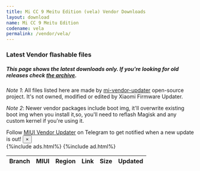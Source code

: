 ```yaml
---
title: Mi CC 9 Meitu Edition (vela) Vendor Downloads
layout: download
name: Mi CC 9 Meitu Edition
codename: vela
permalink: /vendor/vela/
---
```


### Latest Vendor flashable files
##### This page shows the latest downloads only. If you're looking for old releases check [the archive](/archive/vendor/vela/).

*Note 1*: All files listed here are made by [mi-vendor-updater](https://github.com/TryHardDood/mi-vendor-updater) open-source project. It's not owned, modified or edited by Xiaomi Firmware Updater.

*Note 2*: Newer vendor packages include boot img, it'll overwrite existing boot img when you install it,so, you'll need to reflash Magisk and any custom kernel if you're using it.
<div class="alert alert-primary alert-dismissible fade show" role="alert">
    Follow <a href="https://t.me/MIUIVendorUpdater" class="alert-link">MIUI Vendor Updater</a> on Telegram to get notified when a new update is out!
    <button type="button" class="close" data-dismiss="alert" aria-label="Close">
        <span aria-hidden="true">&times;</span>
    </button>
</div>
{%include ads.html%}
    {%include ad.html%}
<div class="table-responsive-md" id="table-wrapper">
    <table id="vendor" class="display dt-responsive compact table table-striped table-hover table-sm">
        <thead class="thead-dark">
            <tr>
                <th data-ref="branch">Branch</th>
                <th data-ref="miui">MIUI</th>
                <th data-ref="region">Region</th>
                <th data-ref="link">Link</th>
                <th data-ref="size">Size</th>
                <th data-ref="updated">Updated</th>
            </tr>
        </thead>
        <script>loadVendorDownloads('vela', 'latest')</script>
    </table>
</div>
